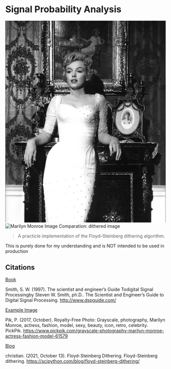 # Signal Probability Analysis

![Marilyn Monroe Image Comparation: original image](assets/mm.jpg)
![Marilyn Monroe Image Comparation: dithered image](assets/mm_dithered.png.jpg)

> A practicle implementation of the Floyd–Steinberg dithering algorithm.

This is purely done for my understanding and is NOT intended to be used in production

## Citations

[Book](http://www.dspguide.com/)

Smith, S. W. (1997). The scientist and engineer’s Guide Todigital Signal Processingby Steven W. Smith, ph.D.. The Scientist and Engineer’s Guide to Digital Signal Processing. http://www.dspguide.com/

[Example Image](https://www.pickpik.com/grayscale-photography-marilyn-monroe-actress-fashion-model-61579)

Pik, P. (2017, October). Royalty-Free Photo: Grayscale, photography, Marilyn Monroe, actress, fashion, model, sexy, beauty, icon, retro, celebrity. PickPik. https://www.pickpik.com/grayscale-photography-marilyn-monroe-actress-fashion-model-61579

[Blog](https://scipython.com/blog/floyd-steinberg-dithering/)

christian. (2021, October 13). Floyd-Steinberg Dithering. Floyd-Steinberg dithering. https://scipython.com/blog/floyd-steinberg-dithering/
